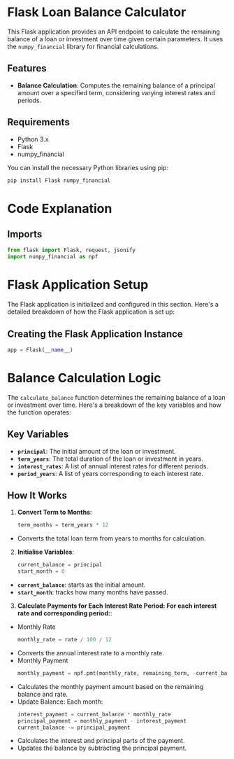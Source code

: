 # Flask Loan Balance Calculator

This Flask application provides an API endpoint to calculate the remaining balance of a loan or investment over time given certain parameters. It uses the `numpy_financial` library for financial calculations.

## Features

- **Balance Calculation**: Computes the remaining balance of a principal amount over a specified term, considering varying interest rates and periods.

## Requirements

- Python 3.x
- Flask
- numpy_financial

You can install the necessary Python libraries using pip:

```bash
pip install Flask numpy_financial
```

# Code Explanation

## Imports

```python
from flask import Flask, request, jsonify
import numpy_financial as npf
```

# Flask Application Setup

The Flask application is initialized and configured in this section. Here's a detailed breakdown of how the Flask application is set up:

## Creating the Flask Application Instance

```python
app = Flask(__name__)
```

# Balance Calculation Logic

The `calculate_balance` function determines the remaining balance of a loan or investment over time. Here's a breakdown of the key variables and how the function operates:

## Key Variables

- **`principal`**: The initial amount of the loan or investment.
- **`term_years`**: The total duration of the loan or investment in years.
- **`interest_rates`**: A list of annual interest rates for different periods.
- **`period_years`**: A list of years corresponding to each interest rate.

## How It Works

1. **Convert Term to Months**:
   ```python
   term_months = term_years * 12
   ```
- Converts the total loan term from years to months for calculation.
2. **Initialise Variables**:
   ```python
   current_balance = principal
   start_month = 0
   ```
- **`current_balance`**: starts as the initial amount.
- **`start_month`**: tracks how many months have passed.
3. **Calculate Payments for Each Interest Rate Period: For each interest rate and corresponding period:**:
- Monthly Rate
   ```python
   monthly_rate = rate / 100 / 12
   ```
- Converts the annual interest rate to a monthly rate.
- Monthly Payment
   ```python
   monthly_payment = npf.pmt(monthly_rate, remaining_term, -current_balance)
   ```
- Calculates the monthly payment amount based on the remaining balance and rate.
- Update Balance: Each month:
   ```python
   interest_payment = current_balance * monthly_rate
   principal_payment = monthly_payment - interest_payment
   current_balance -= principal_payment
   ```
- Calculates the interest and principal parts of the payment.
- Updates the balance by subtracting the principal payment.
